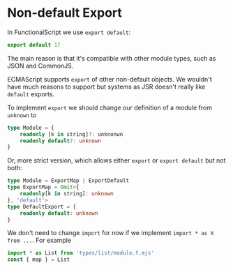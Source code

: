 # Non-default Export

In FunctionalScript we use `export default`:

```js
export default 17
```

The main reason is that it's compatible with other module types, such as JSON and CommonJS.

ECMAScript supports `export` of other non-default objects. We wouldn't have much reasons to support but systems as JSR doesn't really like `default` exports.

To implement `export` we should change our definition of a module from `unknown` to

```ts
type Module = {
    readonly [k in string]?: unknonwn
    readonly default?: unknown
}
```

Or, more strict version, which allows either `export` or `export default` but not both:

```ts
type Module = ExportMap | ExportDefault
type ExportMap = Omit<{
    readonly[k in string]: unknown
}, 'default'>
type DefaultExport = {
    readonly default: unknown
}
```

We don't need to change `import` for now if we implement `import * as X from ...`. For example

```js
import * as List from 'types/list/module.f.mjs'
const { map } = List
```
